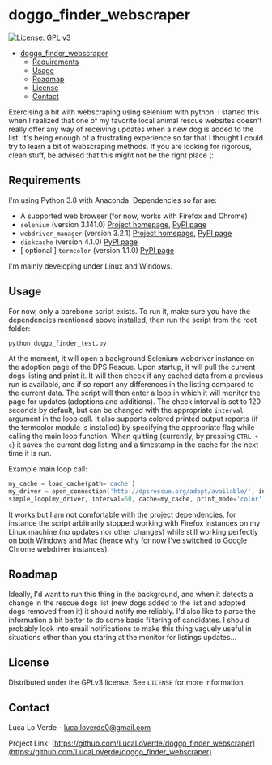 # doggo_finder_webscraper
[![License: GPL v3](https://img.shields.io/github/license/LucaLoVerde/doggo_finder_webscraper?style=plastic)](https://www.gnu.org/licenses/gpl-3.0)


<!-- @import "[TOC]" {cmd="toc" depthFrom=1 depthTo=6 orderedList=false} -->

<!-- code_chunk_output -->

- [doggo_finder_webscraper](#doggo_finder_webscraper)
  - [Requirements](#requirements)
  - [Usage](#usage)
  - [Roadmap](#roadmap)
  - [License](#license)
  - [Contact](#contact)

<!-- /code_chunk_output -->


Exercising a bit with webscraping using selenium with python. I started this when I realized that one of my favorite local animal rescue websites doesn't really offer any way of receiving updates when a new dog is added to the list. It's being enough of a frustrating experience so far that I thought I could try to learn a bit of webscraping methods. If you are looking for rigorous, clean stuff, be advised that this might not be the right place (:

## Requirements
I'm using Python 3.8 with Anaconda. Dependencies so far are:
* A supported web browser (for now, works with Firefox and Chrome)
* `selenium` (version 3.141.0) [Project homepage](https://github.com/SeleniumHQ/selenium/), [PyPI page](https://pypi.org/project/selenium/)
* `webdriver_manager` (version 3.2.1) [Project homepage](https://github.com/SergeyPirogov/webdriver_manager), [PyPI page](https://pypi.org/project/webdriver-manager/)
* `diskcache` (version 4.1.0) [PyPI page](https://pypi.org/project/diskcache/)
* [ optional ] `termcolor` (version 1.1.0) [PyPI page](https://pypi.org/project/termcolor/)

I'm mainly developing under Linux and Windows.

## Usage
For now, only a barebone script exists. To run it, make sure you have the dependencies mentioned above installed, then run the script from the root folder:
```python
python doggo_finder_test.py
```

At the moment, it will open a background Selenium webdriver instance on the adoption page of the DPS Rescue. Upon startup, it will pull the current dogs listing and print it. It will then check if any cached data from a previous run is available, and if so report any differences in the listing compared to the current data. The script will then enter a loop in which it will monitor the page for updates (adoptions and additions). The check interval is set to 120 seconds by default, but can be changed with the appropriate `interval` argument in the loop call. It also supports colored printed output reports (if the termcolor module is installed) by specifying the appropriate flag while calling the main loop function.
When quitting (currently, by pressing `CTRL + c`) it saves the current dog listing and a timestamp in the cache for the next time it is run.

Example main loop call:
```python
my_cache = load_cache(path='cache')
my_driver = open_connection('http://dpsrescue.org/adopt/available/', instance_type='chrome')
simple_loop(my_driver, interval=60, cache=my_cache, print_mode='color').
```

It works but I am not comfortable with the project dependencies, for instance the script arbitrarily stopped working with Firefox instances on my Linux machine (no updates nor other changes) while still working perfectly on both Windows and Mac (hence why for now I've switched to Google Chrome webdriver instances).

## Roadmap
Ideally, I'd want to run this thing in the background, and when it detects a change in the rescue dogs list (new dogs added to the list and adopted dogs removed from it) it should notify me reliably. I'd also like to parse the information a bit better to do some basic filtering of candidates.
I should probably look into email notifications to make this thing vaguely useful in situations other than you staring at the monitor for listings updates...

## License

Distributed under the GPLv3 license. See `LICENSE` for more information.

## Contact

Luca Lo Verde - luca.loverde0@gmail.com

Project Link: [https://github.com/LucaLoVerde/doggo_finder_webscraper](https://github.com/LucaLoVerde/doggo_finder_webscraper)